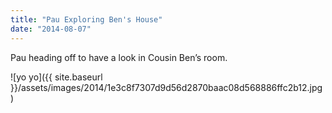 ```yaml
---
title: "Pau Exploring Ben's House"
date: "2014-08-07"
---
```


Pau heading off to have a look in Cousin Ben’s room.

![yo yo]({{ site.baseurl }}/assets/images/2014/1e3c8f7307d9d56d2870baac08d568886ffc2b12.jpg)
